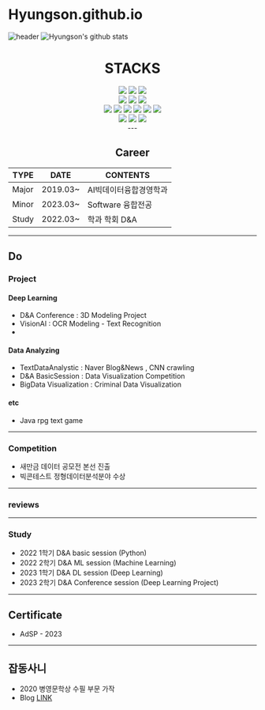 # Hyungson.github.io
![header](https://capsule-render.vercel.app/api?type=shark&color=151515&height=300&section=header&text=WELCOME%&fontSize=90&fontAlignY=38&textBig=9f9f9f&fontColor=d6ace6&animation=twinkling&desc=Hyungson%20GitHub%&descAlignY=51&descAlign=62)
![Hyungson's github stats](https://github-readme-stats.vercel.app/api?username=Hyungson&show_icons=true)

<div align=center><h1> STACKS</h1></div>

<div align=center> 
 <img src="https://img.shields.io/badge/python-3776AB?style=for-the-badge&logo=python&logoColor=white">
 <img src="https://img.shields.io/badge/java-007396?style=for-the-badge&logo=java&logoColor=white">
 <img src="https://img.shields.io/badge/R-276DC3?style=for-the-badge&logo=R&logoColor=white">
 <br>

 <img src="https://img.shields.io/badge/pytorch-EE4C2C?style=for-the-badge&logo=pytorch&logoColor=white">
 <img src="https://img.shields.io/badge/mysql-4479A1?style=for-the-badge&logo=mysql&logoColor=white"> 
 <img src="https://img.shields.io/badge/tensorflow-4479A1?style=for-the-badge&logo=tensorflow&logoColor=white"> 
 <br>

 <img src="https://img.shields.io/badge/html5-E34F26?style=for-the-badge&logo=html5&logoColor=white">
 <img src="https://img.shields.io/badge/selenium-43B02A?style=for-the-badge&logo=selenium&logoColor=white">
 <img src="https://img.shields.io/badge/css-1572B6?style=for-the-badge&logo=css3&logoColor=white">
 <img src="https://img.shields.io/badge/javascript-F7DF1E?style=for-the-badge&logo=javascript&logoColor=black">
 <img src="https://img.shields.io/badge/gradio-00A672?style=for-the-badge&logo=gradio&logoColor=white">
 <img src="https://img.shields.io/badge/Streamlit-FF4B4B?style=for-the-badge&logo=Streamlit&logoColor=white">
 <br>
 
 <img src="https://img.shields.io/badge/linux-FCC624?style=for-the-badge&logo=linux&logoColor=black"> 
 <img src="https://img.shields.io/badge/macos-000000?style=for-the-badge&logo=macos&logoColor=black">
 <img src="https://img.shields.io/badge/Google Colab-F9AB00?style=for-the-badge&logo=Google Colab&logoColor=black">
 <br>
---

 ## Career

|TYPE|DATE|CONTENTS|
|------|---|---|
|Major|2019.03~|AI빅데이터융합경영학과|
|Minor|2023.03~|Software 융합전공|
|Study|2022.03~|학과 학회 D&A|

---
<div align=left> 

## Do
### Project
#### Deep Learning
- D&A Conference : 3D Modeling Project
- VisionAI : OCR Modeling - Text Recognition
- 
#### Data Analyzing
- TextDataAnalystic : Naver Blog&News , CNN crawling
- D&A BasicSession : Data Visualization Competition
- BigData Visualization : Criminal Data Visualization
  
#### etc
- Java rpg text game

---

### Competition
- 새만금 데이터 공모전 본선 진출
- 빅콘테스트 정형데이터분석분야 수상

---

### reviews

---

### Study
- 2022 1학기 D&A basic session (Python)
- 2022 2학기 D&A ML session (Machine Learning)
- 2023 1학기 D&A DL session (Deep Learning)
- 2023 2학기 D&A Conference session (Deep Learning Project)
---

## Certificate
- AdSP - 2023
---

## 잡동사니
- 2020 병영문학상 수필 부문 가작
- Blog [LINK](https://blog.naver.com/gudqls1940)
